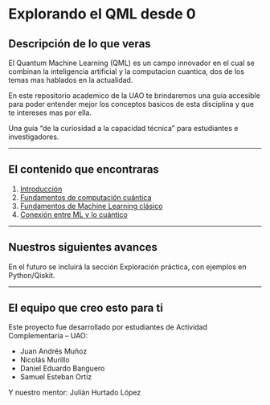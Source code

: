 # Explorando el QML desde 0

## Descripción de lo que veras

El Quantum Machine Learning (QML) es un campo innovador en el cual se combinan la inteligencia artificial y la computacion cuantica, dos de los temas mas hablados en la actualidad.

En este repositorio academico de la UAO te brindaremos una guia accesible para poder entender mejor los conceptos basicos de esta disciplina y que te intereses mas por ella.

Una guía “de la curiosidad a la capacidad técnica” para estudiantes e investigadores.

---

## El contenido que encontraras
1. [Introducción](./introduccion.md)
2. [Fundamentos de computación cuántica](./Fundamentos_de_computacion_cuantica.md)  
3. [Fundamentos de Machine Learning clásico](./machine_Learning.md) 
4. [Conexión entre ML y lo cuántico](./Conexion_entre_ML_y_computacion_cuantica.md) 

---

## Nuestros siguientes avances
En el futuro se incluirá la sección Exploración práctica, con ejemplos en Python/Qiskit.  

---

## El equipo que creo esto para ti
Este proyecto fue desarrollado por estudiantes de Actividad Complementaria – UAO:  
- Juan Andrés Muñoz  
- Nicolás Murillo  
- Daniel Eduardo Banguero  
- Samuel Esteban Ortiz  

Y nuestro mentor: Julián Hurtado López
